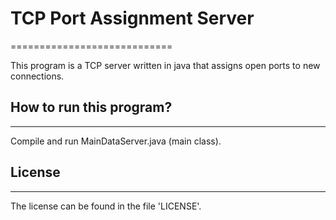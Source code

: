 # TCP Port Assignment Server
============================

This program is a TCP server written in java that assigns open ports to new connections.

## How to run this program?
---------------------------

Compile and run MainDataServer.java (main class).

## License
----------

The license can be found in the file 'LICENSE'.